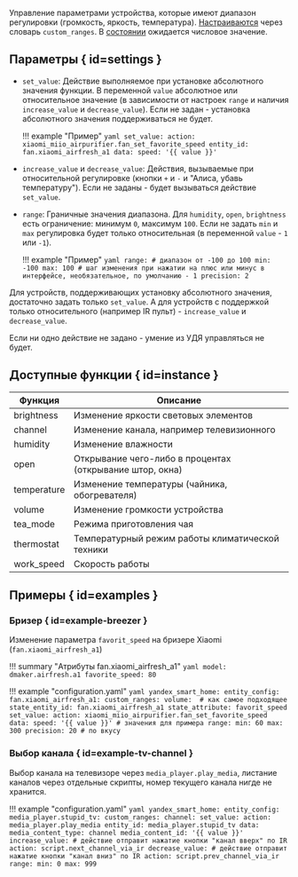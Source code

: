 Управление параметрами устройства, которые имеют диапазон регулировки (громкость, яркость, температура).
[Настраиваются](about.md) через словарь `custom_ranges`. В [состоянии](about.md#state) ожидается числовое значение.

## Параметры { id=settings }

* `set_value`: Действие выполняемое при установке абсолютного значения функции. В переменной `value` абсолютное или относительное значение (в зависимости от настроек `range` и наличия `increase_value` и `decrease_value`).
Если не задан - установка абсолютного значения поддерживаться не будет.

    !!! example "Пример"
        ```yaml
         set_value:
           action: xiaomi_miio_airpurifier.fan_set_favorite_speed
           entity_id: fan.xiaomi_airfresh_a1
           data:
             speed: '{{ value }}'
        ```

* `increase_value` и `decrease_value`: Действия, вызываемые при относительной регулировке (кнопки `+` и `-` и "Алиса, убавь температуру"). Если не заданы - будет вызываться действие `set_value`.
* `range`: Граничные значения диапазона. Для `humidity`, `open`, `brightness` есть ограничение: минимум `0`, максимум `100`.
  Если не задать `min` и `max` регулировка будет только относительная (в переменной `value` - `1` или `-1`).

    !!! example "Пример"
        ```yaml
        range:
          # диапазон от -100 до 100
          min: -100
          max: 100
          # шаг изменения при нажатии на плюс или минус в интерфейсе, необязательное, по умолчанию - 1
          precision: 2
        ```

Для устройств, поддерживающих установку абсолютного значения, достаточно задать только `set_value`.
А для устройств с поддержкой только относительного (например IR пульт) - `increase_value` и `decrease_value`.

Если ни одно действие не задано - умение из УДЯ управляться не будет.

## Доступные функции { id=instance }

| Функция     | Описание                                                 |
| ----------- | -------------------------------------------------------- |
| brightness  | Изменение яркости световых элементов                     |
| channel     | Изменение канала, например телевизионного                |
| humidity    | Изменение влажности                                      |
| open        | Открывание чего-либо в процентах (открывание штор, окна) |
| temperature | Изменение температуры (чайника, обогревателя)            |
| volume      | Изменение громкости устройства                           |
| tea_mode    | Режима приготовления чая                                 |
| thermostat  | Температурный режим работы климатической техники         |
| work_speed  | Скорость работы                                          |

## Примеры { id=examples }

### Бризер { id=example-breezer }

Изменение параметра `favorit_speed` на бризере Xiaomi (`fan.xiaomi_airfresh_a1`)

!!! summary "Атрибуты fan.xiaomi_airfresh_a1"
    ```yaml
    model: dmaker.airfresh.a1
    favorite_speed: 80
    ```

!!! example "configuration.yaml"
    ```yaml
    yandex_smart_home:
      entity_config:
        fan.xiaomi_airfresh_a1:
          custom_ranges:
            volume:  # как самое подходящее
              state_entity_id: fan.xiaomi_airfresh_a1
              state_attribute: favorit_speed
              set_value:
                action: xiaomi_miio_airpurifier.fan_set_favorite_speed
                data:
                  speed: '{{ value }}'
              # значения для примера
              range:
                min: 60
                max: 300
                precision: 20 # по вкусу
    ```

### Выбор канала { id=example-tv-channel }

Выбор канала на телевизоре через `media_player.play_media`, листание каналов через отдельные скрипты, номер текущего канала нигде не хранится.

!!! example "configuration.yaml"
    ```yaml
    yandex_smart_home:
      entity_config:
        media_player.stupid_tv:
          custom_ranges:
            channel:
              set_value:
                action: media_player.play_media
                entity_id: media_player.stupid_tv
                data:
                  media_content_type: channel
                  media_content_id: '{{ value }}'
              increase_value:
                # действие отправит нажатие кнопки "канал вверх" по IR
                action: script.next_channel_via_ir
              decrease_value:
                # действие отправит нажатие кнопки "канал вниз" по IR
                action: script.prev_channel_via_ir
              range:
                min: 0
                max: 999
    ```
